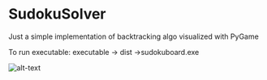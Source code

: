 # SudokuSolver
Just a simple implementation of backtracking algo visualized with PyGame

To run executable:
executable -> dist ->sudokuboard.exe

![alt-text](https://github.com/zinzin2312/SudokuSolver/blob/master/visual/the-gif.gif)
